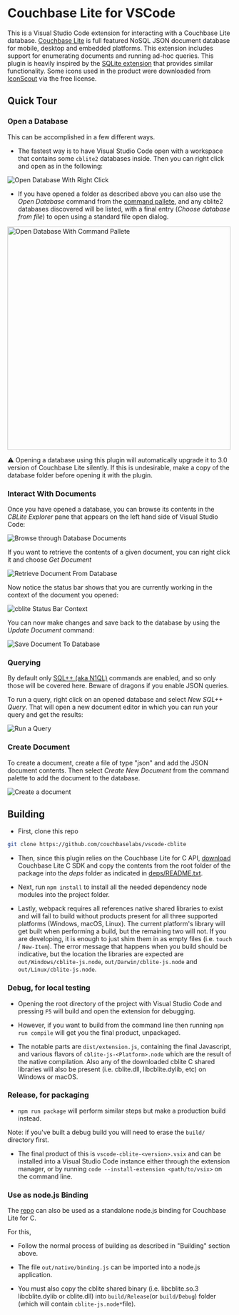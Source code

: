 # Couchbase Lite for VSCode

This is a Visual Studio Code extension for interacting with a Couchbase Lite database. [Couchbase Lite](https://docs.couchbase.com/couchbase-lite/3.0/index.html) is full featured NoSQL JSON document database for mobile, desktop and embedded platforms. This extension includes support for enumerating documents and running ad-hoc queries.  This plugin is heavily inspired by the [SQLite extension](https://github.com/AlexCovizzi/vscode-sqlite/) that provides similar functionality.  Some icons used in the product were downloaded from [IconScout](https://iconscout.com/) via the free license.

## Quick Tour

### Open a Database

This can be accomplished in a few different ways. 
- The fastest way is to have Visual Studio Code open with a workspace that contains some `cblite2` databases inside.  Then you can right click and open as in the following:

<img src="resources/readme/open_rightclick.gif" alt="Open Database With Right Click" />

- If you have opened a folder as described above you can also use the *Open Database* command from the [command pallete](https://code.visualstudio.com/docs/getstarted/userinterface#_command-palette), and any cblite2 databases discovered will be listed, with a final entry (*Choose database from file*) to open using a standard file open dialog.

<img src="resources/readme/open_pallete.gif" width=500 alt="Open Database With Command Pallete" />


:warning: Opening a database using this plugin will automatically upgrade it to 3.0 version of Couchbase Lite silently.  If this is undesirable, make a copy of the database folder before opening it with the plugin.

### Interact With Documents

Once you have opened a database, you can browse its contents in the *CBLite Explorer* pane that appears on the left hand side of Visual Studio Code:

<img src="resources/readme/browse_documents.gif" alt="Browse through Database Documents" />

If you want to retrieve the contents of a given document, you can right click it and choose *Get Document*

<img src="resources/readme/get_document.gif" alt="Retrieve Document From Database" />

Now notice the status bar shows that you are currently working in the context of the document you opened:

<img src="resources/readme/cblite_context.png" alt="cblite Status Bar Context" />

You can now make changes and save back to the database by using the *Update Document* command:

<img src="resources/readme/update_document.gif" alt="Save Document To Database" />

### Querying

By default only [SQL++ (aka N1QL)](https://docs.couchbase.com/couchbase-lite/3.0/c/query-n1ql-mobile.html#query-format) commands are enabled, and so only those will be covered here.  Beware of dragons if you enable JSON queries.

To run a query, right click on an opened database and select *New SQL++ Query*.  That will open a new document editor in which you can run your query and get the results:

<img src="resources/readme/run_query.gif" alt="Run a Query" />

### Create Document

To create a document, create a file of type "json" and add the JSON document contents. Then select *Create New Document* from the command palette to add the document to the database.

<img src="resources/readme/createdoc.gif" alt="Create a document" />

## Building

- First, clone this repo

```bash 
git clone https://github.com/couchbaselabs/vscode-cblite

```

- Then, since this plugin relies on the Couchbase Lite for C API, [download](https://www.couchbase.com/downloads?family=couchbase-lite) Couchbase Lite C SDK and copy the contents from the root folder of the package into the *deps* folder as indicated in [deps/README.txt](deps/README.txt).

- Next, run `npm install` to install all the needed dependency node modules into the project folder.

- Lastly, webpack requires all references native shared libraries to exist and will fail to build without products present for all three supported platforms (Windows, macOS, Linux).  The current platform's library will get built when performing a build, but the remaining two will not.  If you are developing, it is enough to just shim them in as empty files (i.e. `touch` / `New-Item`).  The error message that happens when you build should be indicative, but the location the libraries are expected are `out/Windows/cblite-js.node`, `out/Darwin/cblite-js.node` and `out/Linux/cblite-js.node`.


### Debug, for local testing

- Opening the root directory of the project with Visual Studio Code and pressing `F5` will build and open the extension for debugging.

- However, if you want to build from the command line then running `npm run compile` will get you the final product, unpackaged.

- The notable parts are `dist/extension.js`, containing the final Javascript, and various flavors of `cblite-js-<Platform>.node` which are the result of the native compilation.  Also any of the downloaded cblite C shared libraries will also be present (i.e. cblite.dll, libcblite.dylib, etc) on Windows or macOS.

### Release, for packaging

- `npm run package` will perform similar steps but make a production build instead.

Note: if you've built a debug build you will need to erase the `build/` directory first.  

- The final product of this is `vscode-cblite-<version>.vsix` and can be installed into a Visual Studio Code instance either through the extension manager, or by running `code --install-extension <path/to/vsix>` on the command line.

### Use as node.js Binding

The [repo](https://github.com/couchbaselabs/vscode-cblite) can also be used as a standalone node.js binding for Couchbase Lite for C.  

For this, 

- Follow the normal process of building as described in "Building" section above. 

- The file `out/native/binding.js` can be imported into a node.js application. 

- You must also copy the cblite shared binary (i.e. libcblite.so.3 libcblite.dylib or cblite.dll) into `build/Release`(or `build/Debug`) folder (which will contain `cblite-js.node*`file).
